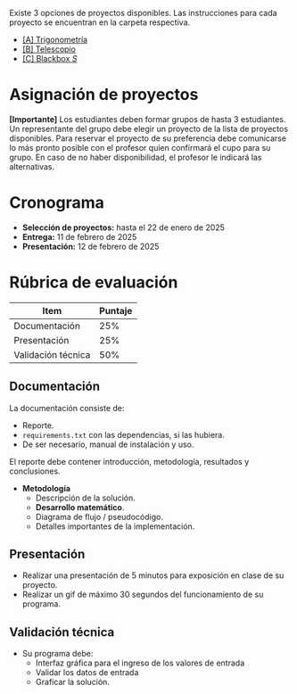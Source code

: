Existe 3 opciones de proyectos disponibles. 
Las instrucciones para cada proyecto se encuentran en la carpeta respectiva.

* [[A] Trigonometría](<[A] Trigonometría/[A] trigonometría.md>)
* [[B] Telescopio](<[B] Telescopio/readme.md>)
* [[C] Blackbox *S*](<[C] Blackbox S/readme.md>)

# Asignación de proyectos
**[Importante]** Los estudiantes deben formar grupos de hasta 3 estudiantes.
Un representante del grupo debe elegir un proyecto de la lista de proyectos disponibles.
Para reservar el proyecto de su preferencia debe comunicarse lo más pronto posible con el profesor quien confirmará el cupo para su grupo. 
En caso de no haber disponibilidad, el profesor le indicará las alternativas.

# Cronograma
* **Selección de proyectos:** hasta el 22 de enero de 2025
* **Entrega:** 11 de febrero de 2025
* **Presentación:** 12 de febrero de 2025


# Rúbrica de evaluación

| Item | Puntaje |
| --- | --- |
| Documentación         | 25% |
| Presentación          | 25% |
| Validación técnica    | 50% |

## Documentación
La documentación consiste de:
* Reporte.
* ``requirements.txt`` con las dependencias, si las hubiera.
* De ser necesario, manual de instalación y uso.

El reporte debe contener introducción, metodología, resultados y conclusiones.
* **Metodología** 
    * Descripción de la solución.
    * **Desarrollo matemático**.
    * Diagrama de flujo / pseudocódigo.
    * Detalles importantes de la implementación.


## Presentación
* Realizar una presentación de 5 minutos para exposición en clase de su proyecto.
* Realizar un gif de máximo 30 segundos del funcionamiento de su programa.


## Validación técnica
* Su programa debe:
    * Interfaz gráfica para el ingreso de los valores de entrada
    * Validar los datos de entrada
    * Graficar la solución.